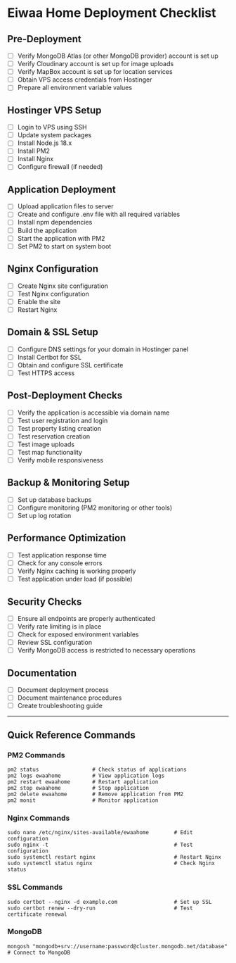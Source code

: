 # Eiwaa Home Deployment Checklist

## Pre-Deployment

- [ ] Verify MongoDB Atlas (or other MongoDB provider) account is set up
- [ ] Verify Cloudinary account is set up for image uploads
- [ ] Verify MapBox account is set up for location services
- [ ] Obtain VPS access credentials from Hostinger
- [ ] Prepare all environment variable values

## Hostinger VPS Setup

- [ ] Login to VPS using SSH
- [ ] Update system packages
- [ ] Install Node.js 18.x
- [ ] Install PM2
- [ ] Install Nginx
- [ ] Configure firewall (if needed)

## Application Deployment

- [ ] Upload application files to server
- [ ] Create and configure .env file with all required variables
- [ ] Install npm dependencies
- [ ] Build the application
- [ ] Start the application with PM2
- [ ] Set PM2 to start on system boot

## Nginx Configuration

- [ ] Create Nginx site configuration
- [ ] Test Nginx configuration
- [ ] Enable the site
- [ ] Restart Nginx

## Domain & SSL Setup

- [ ] Configure DNS settings for your domain in Hostinger panel
- [ ] Install Certbot for SSL
- [ ] Obtain and configure SSL certificate
- [ ] Test HTTPS access

## Post-Deployment Checks

- [ ] Verify the application is accessible via domain name
- [ ] Test user registration and login
- [ ] Test property listing creation
- [ ] Test reservation creation
- [ ] Test image uploads
- [ ] Test map functionality
- [ ] Verify mobile responsiveness

## Backup & Monitoring Setup

- [ ] Set up database backups
- [ ] Configure monitoring (PM2 monitoring or other tools)
- [ ] Set up log rotation

## Performance Optimization

- [ ] Test application response time
- [ ] Check for any console errors
- [ ] Verify Nginx caching is working properly
- [ ] Test application under load (if possible)

## Security Checks

- [ ] Ensure all endpoints are properly authenticated
- [ ] Verify rate limiting is in place
- [ ] Check for exposed environment variables
- [ ] Review SSL configuration
- [ ] Verify MongoDB access is restricted to necessary operations

## Documentation

- [ ] Document deployment process
- [ ] Document maintenance procedures
- [ ] Create troubleshooting guide

---

## Quick Reference Commands

### PM2 Commands
```
pm2 status                 # Check status of applications
pm2 logs ewaahome          # View application logs
pm2 restart ewaahome       # Restart application
pm2 stop ewaahome          # Stop application
pm2 delete ewaahome        # Remove application from PM2
pm2 monit                  # Monitor application
```

### Nginx Commands
```
sudo nano /etc/nginx/sites-available/ewaahome        # Edit configuration
sudo nginx -t                                        # Test configuration
sudo systemctl restart nginx                         # Restart Nginx
sudo systemctl status nginx                          # Check Nginx status
```

### SSL Commands
```
sudo certbot --nginx -d example.com                  # Set up SSL
sudo certbot renew --dry-run                         # Test certificate renewal
```

### MongoDB
```
mongosh "mongodb+srv://username:password@cluster.mongodb.net/database"  # Connect to MongoDB
``` 
